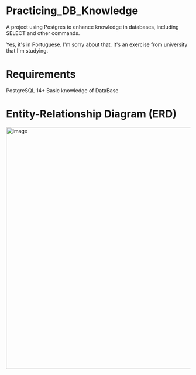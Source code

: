 # Practicing_DB_Knowledge
A project using Postgres to enhance knowledge in databases, including SELECT and other commands.

Yes, it's in Portuguese. I'm sorry about that. It's an exercise from university that I'm studying.


# Requirements
PostgreSQL 14+
Basic knowledge of DataBase


# Entity-Relationship Diagram (ERD)
<img width="662" alt="image" src="https://github.com/PedroFurigo/Practicing_DB_Knowledge/assets/110186700/ef25d2ff-f77a-4552-9a7c-5b25acae0f35">

